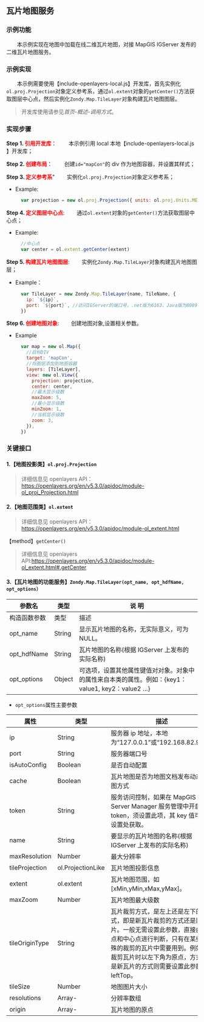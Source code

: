 ## 瓦片地图服务

### 示例功能

&ensp;&ensp;&ensp;&ensp;本示例实现在地图中加载在线二维瓦片地图，对接 MapGIS IGServer 发布的二维瓦片地图服务。

### 示例实现

&ensp;&ensp;&ensp;&ensp;本示例需要使用【include-openlayers-local.js】开发库，首先实例化`ol.proj.Projection`对象定义参考系，通过`ol.extent`对象的`getCenter()`方法获取图层中心点，然后实例化`Zondy.Map.TileLayer`对象构建瓦片地图图层。

> 开发库使用请参见*首页-概述-调用方式*。

### 实现步骤

**Step 1. <font color=red>引用开发库</font>**：
&ensp;&ensp;&ensp;&ensp;本示例引用 local 本地【include-openlayers-local.js 】开发库；

**Step 2. <font color=red>创建布局</font>**：
&ensp;&ensp;&ensp;&ensp;创建`id="mapCon"`的 div 作为地图容器，并设置其样式；

**Step 3. <font color=red>定义参考系</font>**"
&ensp;&ensp;&ensp;&ensp;实例化`ol.proj.Projection`对象定义参考系；

- Example:

  ```javascript
    var projection = new ol.proj.Projection({ units: ol.proj.Units.METERS, extent: extent })
  ```

**Step 4. <font color=red>定义图层中心点</font>**:
&ensp;&ensp;&ensp;&ensp;通过`ol.extent`对象的`getCenter()`方法获取图层中心点；

- Example:

  ```javascript
    //中心点
    var center = ol.extent.getCenter(extent)
  ```

**Step 5. <font color=red>构建瓦片地图图层</font>**:
&ensp;&ensp;&ensp;&ensp;实例化`Zondy.Map.TileLayer`对象构建瓦片地图图层；

- Example：

  ```javascript
    var TileLayer = new Zondy.Map.TileLayer(name, TileName, {
      ip: `${ip}`,
      port: `${port}`, //访问IGServer的端口号，.net版为6163，Java版为8089
    })
  ```

**Step 6. <font color=red>创建地图对象</font>**:
&ensp;&ensp;&ensp;&ensp;创建地图对象,设置相关参数。

- Example

  ```javascript
    var map = new ol.Map({
      //目标DIV
      target: 'mapCon',
      //将图层添加到地图容器
      layers: [TileLayer],
      view: new ol.View({
        projection: projection,
        center: center,
        //最大显示级数
        maxZoom: 5,
        //最小显示级数
        minZoom: 1,
        //当前显示级数
        zoom: 3,
      }),
    })
  ```

### 关键接口

#### 1.【地图投影类】`ol.proj.Projection`

> 详细信息见 openlayers API：https://openlayers.org/en/v5.3.0/apidoc/module-ol_proj_Projection.html

#### 2.【地图范围类】`ol.extent`

> 详细信息见 openlayers API：https://openlayers.org/en/v5.3.0/apidoc/module-ol_extent.html

【method】`getCenter()`

> 详细信息见 openlayers API:https://openlayers.org/en/v5.3.0/apidoc/module-ol_extent.html#.getCenter

#### 3.【瓦片地图的功能服务】`Zondy.Map.TileLayer(opt_name, opt_hdfName, opt_options）`

| 参数名       | 类型   | 说 明                                                                                            |
| ------------ | ------ | ------------------------------------------------------------------------------------------------ |
| 构造函数参数 | 类型   | 描述                                                                                             |
| opt_name     | String | 显示瓦片地图的名称，无实际意义，可为 NULL。                                                      |
| opt_hdfName  | String | 瓦片地图的名称(根据 IGServer 上发布的实际名称)                                                   |
| opt_options  | Object | 可选项，设置其他属性键值对对象。对象中的属性来自本类的属性。例如：{key1：value1, key2：value2 …} |

- `opt_options`属性主要参数

| 属性           | 类型              | 描述                                                                                                                                                                                                                                       | 默认值    |
| -------------- | ----------------- | ------------------------------------------------------------------------------------------------------------------------------------------------------------------------------------------------------------------------------------------ | --------- |
| ip             | String            | 服务器 ip 地址，本地为“127.0.0.1”或“192.168.82.91”。                                                                                                                                                                                           | Null      |
| port           | String            | 服务器端口号                                                                                                                                                                                                                               | Null      |
| isAutoConfig   | Boolean           | 是否自动配置                                                                                                                                                                                                                               | True      |
| cache          | Boolean           | 瓦片地图是否为地图文档发布动态裁图方式                                                                                                                                                                                                     | False     |
| token          | String            | 服务访问控制，如果在 MapGIS Server Manager 服务管理中开启 token，须设置此项，其 key 值可在设置处获取。                                                                                                                                     | Null      |
| name           | String            | 要显示的瓦片地图的名称(根据 IGServer 上发布的实际名称)                                                                                                                                                                                     | Null      |
| maxResolution  | Number            | 最大分辨率                                                                                                                                                                                                                                 | Null      |
| tileProjection | ol.ProjectionLike | 瓦片地图投影信息                                                                                                                                                                                                                           | Null      |
| extent         | ol.extent         | 瓦片地图范围，如[xMin,yMin,xMax,yMax]。                                                                                                                                                                                                    |           |
| maxZoom        | Number            | 瓦片地图最大级数                                                                                                                                                                                                                           | 16        |
| tileOriginType | String            | 瓦片裁剪方式，是左上还是左下的方式，即是新瓦片裁剪的方式还是旧瓦片。一般无需设置此参数，直接由原点和中心点进行判断，只有在某些特殊的裁剪的瓦片中需要用到。例如若裁剪瓦片时以左下角为原点，方式却是新瓦片的方式则需要设置此参数为 leftTop。 | "leftTop" |
| tileSize       | Number            | 地图图片大小                                                                                                                                                                                                                               | 256       |
| resolutions    | Array-<Number>    | 分辨率数组                                                                                                                                                                                                                                 |           |
| origin         | Array-<Number>    | 瓦片地图的原点                                                                                                                                                                                                                             | 左上角    |
